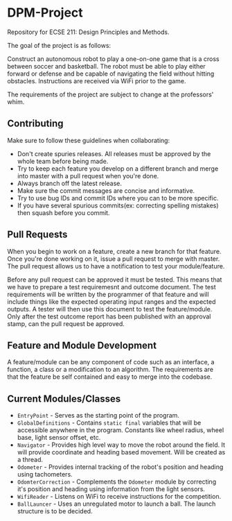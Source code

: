 # DPM-Project
Repository for ECSE 211: Design Principles and Methods.

The goal of the project is as follows:

Construct an autonomous robot to play a one-on-one game that is a cross between soccer
and basketball. The robot must be able to play either forward or defense and be capable
of navigating the field without hitting obstacles. Instructions are received via WiFi prior
to the game. 

The requirements of the project are subject to change at the professors' whim.

## Contributing
Make sure to follow these guidelines when collaborating:
* Don't create spuries releases. All releases must be approved by the whole team before being made.
* Try to keep each feature you develop on a different branch and merge into master with a pull request when you're done.
* Always branch off the latest release.
* Make sure the commit messages are concise and informative.
* Try to use bug IDs and commit IDs where you can to be more specific.
* If you have several spurious commits(ex: correcting spelling mistakes) then squash before you commit.

## Pull Requests
When you begin to work on a feature, create a new branch for that feature. Once you're done working on it, issue a pull request
to merge with master. The pull request allows us to have a notification to test your module/feature.

Before any pull request can be approved it must be tested. This means that we have to prepare a test requiremesnt and outcome document.
The test requirements will be written by the programmer of that feature and will include
things like the expected operating input ranges and the expected outputs. A tester will then use this document to
test the feature/module. Only after the test outcome report has been published with an approval stamp, can the pull request be approved.

## Feature and Module Development
A feature/module can be any component of code such as an interface, a function, a class or a modification to an algorithm. The requirements
are that the feature be self contained and easy to merge into the codebase.

## Current Modules/Classes
* `EntryPoint` - Serves as the starting point of the program.
* `GlobalDefinitions` - Contains `static final` variables that will be accessible anywhere in the program. Constants like wheel radius, wheel base, light sensor offset, etc.
* `Navigator` - Provides high level way to move the robot around the field. It will provide coordinate and heading based movement. Will be created as a thread.
* `Odometer` - Provides internal tracking of the robot's position and heading using tachometers.
* `OdomterCorrection` - Complements the `Odometer` module by correcting it's position and heading using information from the light sensors.
* `WifiReader` - Listens on WiFi to receive instructions for the competition.
* `BallLauncer` - Uses an unregulated motor to launch a ball. The launch structure is to be decided.
